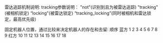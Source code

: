 雷达追踪机制说明:
tracking参数说明： "not"(识别到且为被雷达追踪) "tracking"(被相机锁定) “locking"(被雷达锁定) “tracking_locking”(同时被相机和雷达锁定，最高优先级)

固定机器人位置，通过比较来决定机器人的存在和去留: 顺序 蓝方 1 2 3 4 5 6 7 8 9 红方 10 11 12 13 14 15 16 17 18 
